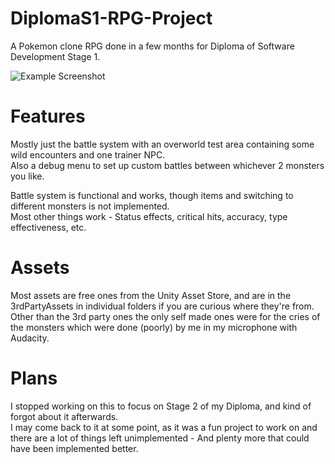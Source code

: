 # DiplomaS1-RPG-Project
A Pokemon clone RPG done in a few months for Diploma of Software Development Stage 1.

![Example Screenshot](https://i.imgur.com/Gsoc9ev.png)

# Features
Mostly just the battle system with an overworld test area containing some wild encounters and one trainer NPC.  
Also a debug menu to set up custom battles between whichever 2 monsters you like.

Battle system is functional and works, though items and switching to different monsters is not implemented.  
Most other things work - Status effects, critical hits, accuracy, type effectiveness, etc.

# Assets
Most assets are free ones from the Unity Asset Store, and are in the 3rdPartyAssets in individual folders if you are curious where they're from.  
Other than the 3rd party ones the only self made ones were for the cries of the monsters which were done (poorly) by me in my microphone with Audacity.

# Plans
I stopped working on this to focus on Stage 2 of my Diploma, and kind of forgot about it afterwards.  
I may come back to it at some point, as it was a fun project to work on and there are a lot of things left unimplemented - And plenty more that could have been implemented better.
